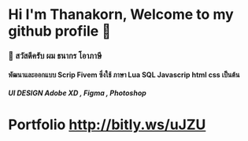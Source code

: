 #  Hi I'm Thanakorn, Welcome to my github profile 👋
###  👋 สวัสดีครับ ผม ธนากร โอาภาษี 
#### พัฒนาและออกแบบ Scrip Fivem ซึ่งใช้ ภาษา Lua SQL Javascrip html css เป็นต้น
##### UI DESIGN Adobe XD , Figma , Photoshop
# Portfolio http://bitly.ws/uJZU





<!---
Bellyx/Bellyx is a ✨ special ✨ repository because its `README.md` (this file) appears on your GitHub profile.
You can click the Preview link to take a look at your changes.
--->
